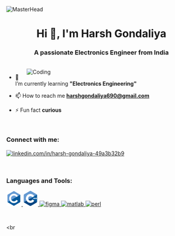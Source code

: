 ![MasterHead](https://www.careerguide.com/career/wp-content/uploads/2020/03/giphy-7.gif)

<h1 align="center">Hi 👋, I'm Harsh Gondaliya</h1>
<h3 align="center">A passionate Electronics Engineer from India</h3>

<br>
<img align="right" alt="Coding" width="450" src="https://user-images.githubusercontent.com/69011963/137184767-79a13ec7-1bb3-4341-a6da-3a149c9c159a.gif">

- 🌱 I’m currently learning  **"Electronics Engineering"**

- 📫 How to reach me **harshgondaliya690@gmail.com**

- ⚡ Fun fact **curious**
<br>
<h3 align="left">Connect with me:</h3>
<p align="left">
<a href="https://linkedin.com/in/linkedin.com/in/harsh-gondaliya-49a3b32b9" target="blank"><img align="center" src="https://raw.githubusercontent.com/rahuldkjain/github-profile-readme-generator/master/src/images/icons/Social/linked-in-alt.svg" alt="linkedin.com/in/harsh-gondaliya-49a3b32b9" height="30" width="40" /></a>
</p>
</br>

<h3 align="left">Languages and Tools:</h3>
<p align="left"> <a href="https://www.cprogramming.com/" target="_blank" rel="noreferrer"> <img src="https://raw.githubusercontent.com/devicons/devicon/master/icons/c/c-original.svg" alt="c" width="40" height="40"/> </a> <a href="https://www.w3schools.com/cpp/" target="_blank" rel="noreferrer"> <img src="https://raw.githubusercontent.com/devicons/devicon/master/icons/cplusplus/cplusplus-original.svg" alt="cplusplus" width="40" height="40"/> </a> <a href="https://www.figma.com/" target="_blank" rel="noreferrer"> <img src="https://www.vectorlogo.zone/logos/figma/figma-icon.svg" alt="figma" width="40" height="40"/> </a> <a href="https://www.mathworks.com/" target="_blank" rel="noreferrer"> <img src="https://upload.wikimedia.org/wikipedia/commons/2/21/Matlab_Logo.png" alt="matlab" width="40" height="40"/> </a>  <a href="https://www.perl.org/" target="_blank" rel="noreferrer"> <img src="https://api.iconify.design/logos-perl.svg" alt="perl" width="40" height="40"/> </a> </p></br>

<br
